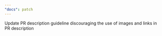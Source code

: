 ```yaml
---
"docs": patch
---
```


Update PR description guideline discouraging the use of images and links in PR description
